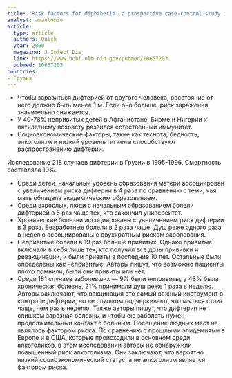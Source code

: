 ```yaml
---
title: "Risk factors for diphtheria: a prospective case-control study in the Republic of Georgia, 1995-1996"
analyst: amantonio
article:
  type: article
  authors: Quick
  year: 2000
  magazine: J Infect Dis
  link: https://www.ncbi.nlm.nih.gov/pubmed/10657203
  pubmed: 10657203
countries:
- Грузия
---
```


- Чтобы заразиться дифтерией от другого человека, расстояние от него должно быть менее 1 м. Если оно больше, риск заражения значительно снижается.
- У 40-78% непривитых детей в Афганистане, Бирме и Нигерии к пятилетнему возрасту развился естественный иммунитет.
- Социоэкономические факторы, такие как теснота, бедность, алкоголизм и низкий уровень гигиены способствуют распространению дифтерии.

Исследование 218 случаев дифтерии в Грузии в 1995-1996. Смертность составляла 10%.
- Среди детей, начальный уровень образования матери ассоциирован с увеличением риска дифтерии в 4 раза по сравнению с теми, чья мать обладала академическим образованием.
- Среди взрослых, люди с начальным образованием болели дифтерией в 5 раз чаще тех, кто закончил университет.
- Хронические болезни ассоциированы с увеличением риск дифтерии в 3 раза. Безработные болели в 2 раза чаще. Душ реже одного раза в неделю ассоциированы с двухкратным риском заболевания.
- Непривитые болели в 19 раз больше привитых. Однако привитые включали в себя лишь тех, кто получил все дозы прививки и ревакцинации, и были привиты в последние 10 лет. Остальные были определены как непривитые. Авторы пишут, что возможно пациенты плохо помнили, были они привиты или нет.
- Среди 181 случаев заболевших — 9% были непривиты, у 48% была хроническая болезнь, 21% принимали душ реже 1 раза в неделю. Авторы заключают, что вакцинация это самый важный инструмент в контроле дифтерии, но не слишком подчеркивают, что мыться стоит чаще, чем раз в неделю.
Также авторы пишут, что дифтерия не слишком заразная болезнь, и чтобы ею заболеть нужен продолжительный контакт с больным. Посещение людных мест не являлось фактором риска.
По сравнению с прошлыми эпидемиями в Европе и в США, которые происходили в основном среди алкоголиков, в этом исследовании авторы не обнаружили повышенный риск алкоголизма. Они заключают, что вероятно низкий социоэкономический статус, а не алкоголизм является фактором риска.
